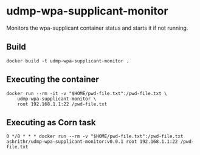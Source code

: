 # udmp-wpa-supplicant-monitor

Monitors the wpa-supplicant container status and starts it if not running.

## Build

```
docker build -t udmp-wpa-supplicant-monitor .
```

## Executing the container

```
docker run --rm -it -v "$HOME/pwd-file.txt":/pwd-file.txt \
    udmp-wpa-supplicant-monitor \
    root 192.168.1.1:22 /pwd-file.txt
```

## Executing as Corn task

```
0 */8 * * * docker run --rm -v "$HOME/pwd-file.txt":/pwd-file.txt ashrithr/udmp-wpa-supplicant-monitor:v0.0.1 root 192.168.1.1:22 /pwd-file.txt
```